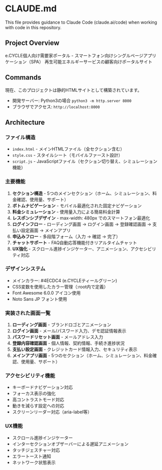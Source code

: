 # CLAUDE.md

This file provides guidance to Claude Code (claude.ai/code) when working with code in this repository.

## Project Overview

e.CYCLE個人向け需要家ポータル - スマートフォン向けシングルページアプリケーション（SPA）
再生可能エネルギーサービスの顧客向けポータルサイト

## Commands

現在、このプロジェクトは静的HTMLサイトとして構築されています。
- 開発サーバー: Python3の場合 `python3 -m http.server 8000`
- ブラウザでアクセス: `http://localhost:8000`

## Architecture

### ファイル構造
- `index.html` - メインHTMLファイル（全セクション含む）
- `style.css` - スタイルシート（モバイルファースト設計）
- `script.js` - JavaScriptファイル（セクション切り替え、シミュレーション機能）

### 主要機能
1. **セクション構造** - 5つのメインセクション（ホーム、シミュレーション、料金確認、使用量、サポート）
2. **ボトムナビゲーション** - モバイル最適化された固定ナビゲーション
3. **料金シミュレーション** - 使用量入力による簡易料金計算
4. **レスポンシブデザイン** - max-width: 480px でのスマートフォン最適化
5. **ログインフロー** - ローディング画面 → ログイン画面 → 登録確認画面 → 支払い設定画面 → メインアプリ
6. **申込みフロー** - 多段階フォーム（入力 → 確認 → 完了）
7. **チャットサポート** - FAQ自動応答機能付きリアルタイムチャット
8. **UX強化** - スクロール進捗インジケーター、アニメーション、アクセシビリティ対応

### デザインシステム
- メインカラー: #4ECDC4 (e.CYCLEティールグリーン)
- CSS変数を使用したカラー管理（:root内で定義）
- Font Awesome 6.0.0 アイコン使用
- Noto Sans JP フォント使用

### 実装された画面一覧
1. **ローディング画面** - ブランドロゴとアニメーション
2. **ログイン画面** - メール/パスワード入力、デモ認証情報表示
3. **パスワードリセット画面** - メールアドレス入力
4. **登録内容確認画面** - 個人情報、契約情報、手続き進捗状況
5. **支払い設定画面** - クレジットカード情報入力、セキュリティ表示
6. **メインアプリ画面** - 5つのセクション（ホーム、シミュレーション、料金確認、使用量、サポート）

### アクセシビリティ機能
- キーボードナビゲーション対応
- フォーカス表示の強化
- 高コントラストモード対応
- 動きを減らす設定への対応
- スクリーンリーダー対応（aria-label等）

### UX機能
- スクロール進捗インジケーター
- インターセクションオブザーバーによる遅延アニメーション
- タッチジェスチャー対応
- エラートースト通知
- ネットワーク状態表示